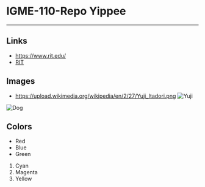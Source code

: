 # IGME-110-Repo Yippee

---

## Links
- https://www.rit.edu/
- [RIT](https://www.rit.edu/)

## Images
- https://upload.wikimedia.org/wikipedia/en/2/27/Yuji_Itadori.png
![Yuji](https://upload.wikimedia.org/wikipedia/en/2/27/Yuji_Itadori.png)

![Dog](md.images/cassie.jpeg)
## Colors

- Red
- Blue
- Green

1. Cyan
2. Magenta
3. Yellow
